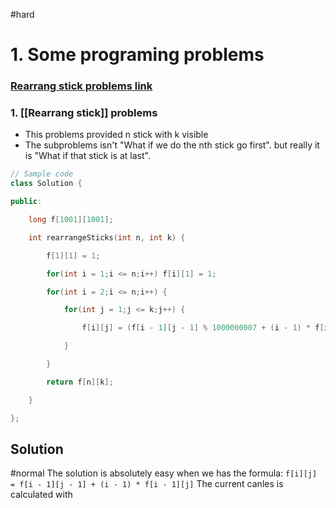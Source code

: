 #hard 
# 1. Some programing problems
### [Rearrang stick problems link](https://leetcode.com/problems/number-of-ways-to-rearrange-sticks-with-k-sticks-visible/)
### 1. [[Rearrang stick]] problems
- This problems provided n stick with k visible
- The subproblems isn't "What if we do the nth stick go first". but really it is "What if that stick is at last".
```c++
// Sample code
class Solution {

public:

    long f[1001][1001];

    int rearrangeSticks(int n, int k) {

        f[1][1] = 1;

        for(int i = 1;i <= n;i++) f[i][1] = 1;

        for(int i = 2;i <= n;i++) {

            for(int j = 1;j <= k;j++) {

                f[i][j] = (f[i - 1][j - 1] % 1000000007 + (i - 1) * f[i - 1][j] % 1000000007) % 1000000007;

            }

        }

        return f[n][k];

    }

};
```

## Solution
#normal 
	The solution is absolutely easy when we has the formula:
	 `f[i][j] = f[i - 1][j - 1] + (i - 1) * f[i - 1][j]`
	 The current canles is calculated with 
